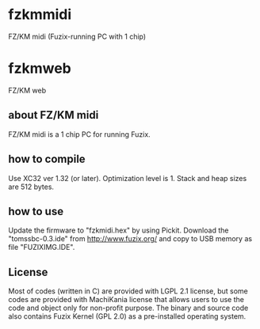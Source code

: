 # fzkmmidi
FZ/KM midi (Fuzix-running PC with 1 chip)


# fzkmweb
FZ/KM web

## about FZ/KM midi
FZ/KM midi is a 1 chip PC for running Fuzix.

## how to compile
Use XC32 ver 1.32 (or later). Optimization level is 1. Stack and heap sizes are 512 bytes.

## how to use
Update the firmware to "fzkmidi.hex" by using Pickit. Download the "tomssbc-0.3.ide" from http://www.fuzix.org/ and copy to USB memory as file "FUZIXIMG.IDE".

## License
Most of codes (written in C) are provided with LGPL 2.1 license, but some codes are provided with MachiKania license that allows users to use the code and object only for non-profit purpose. The binary and source code also contains Fuzix Kernel (GPL 2.0) as a pre-installed operating system.
